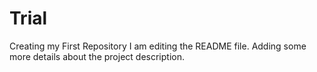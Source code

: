 # Trial
Creating my First Repository
I am editing the README file. Adding some more details about the project description.

